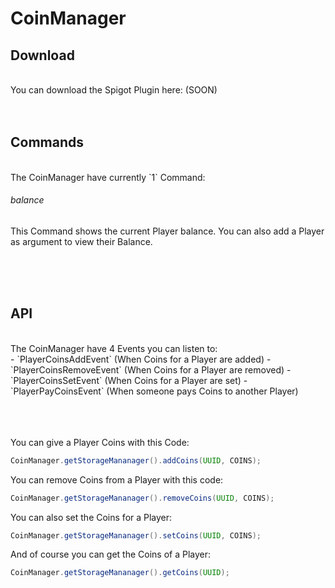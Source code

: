 # CoinManager

## Download
<br>
You can download the Spigot Plugin here: (SOON)
<br><br><br>

## Commands
<br>
The CoinManager have currently `1` Command: <br>

###### balance
This Command shows the current Player balance. You can also add a Player as argument to view their Balance.

<br><br><br>

## API
<br>
The CoinManager have 4 Events you can listen to: <br>
- `PlayerCoinsAddEvent` (When Coins for a Player are added)
- `PlayerCoinsRemoveEvent` (When Coins for a Player are removed)
- `PlayerCoinsSetEvent` (When Coins for a Player are set)
- `PlayerPayCoinsEvent` (When someone pays Coins to another Player)

<br><br><br>
You can give a Player Coins with this Code:
```java
CoinManager.getStorageMananager().addCoins(UUID, COINS);
```

You can remove Coins from a Player with this code:
```java
CoinManager.getStorageMananager().removeCoins(UUID, COINS);
```

You can also set the Coins for a Player:
```java
CoinManager.getStorageMananager().setCoins(UUID, COINS);
```

And of course you can get the Coins of a Player:
```java
CoinManager.getStorageMananager().getCoins(UUID);
```

